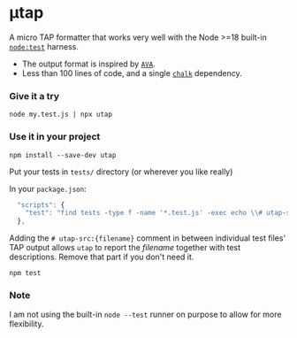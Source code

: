 # μtap
A micro TAP formatter that works very well with the Node >=18 built-in [`node:test`](https://nodejs.org/docs/latest-v18.x/api/test.html) harness.
- The output format is inspired by [`AVA`](https://github.com/avajs/ava).
- Less than 100 lines of code, and a single [`chalk`](https://www.npmjs.com/package/chalk) dependency.

### Give it a try
```
node my.test.js | npx utap
```

### Use it in your project
```
npm install --save-dev utap
```

Put your tests in `tests/` directory (or wherever you like really)

In your `package.json`:

```js
  "scripts": {
    "test": "find tests -type f -name '*.test.js' -exec echo \\# utap-src:{} \\; -exec node {} \\; | utap"
  },
```

Adding the `# utap-src:{filename}` comment in between individual test files' TAP output allows `utap` to report the *filename* together with test descriptions. Remove that part if you don't need it.

```
npm test
```

### Note
I am not using the built-in `node --test` runner on purpose to allow for more flexibility.

